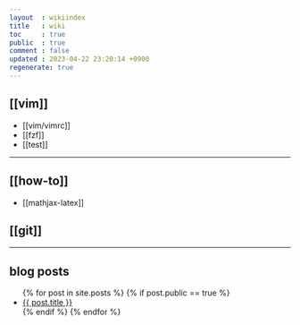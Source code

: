 ```yaml
---
layout  : wikiindex
title   : wiki
toc     : true
public  : true
comment : false
updated : 2023-04-22 23:20:14 +0900
regenerate: true
---
```


## [[vim]]
* [[vim/vimrc]]
* [[fzf]]
* [[test]] 
---
## [[how-to]]

* [[mathjax-latex]]

## [[git]]


---

## blog posts
<div>
    <ul>
{% for post in site.posts %}
    {% if post.public == true %}
        <li>
            <a class="post-link" href="{{ post.url | prepend: site.baseurl }}">
                {{ post.title }}
            </a>
        </li>
    {% endif %}
{% endfor %}
    </ul>
</div>

